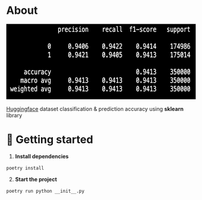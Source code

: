 # About
<img src="assets/example.png" height="200px"/>

[Huggingface](https://huggingface.co/datasets) dataset classification & prediction accuracy using **sklearn** library

# 🚀 Getting started

1. **Install dependencies**
```
poetry install
```
2. **Start the project**
```
poetry run python __init__.py
```